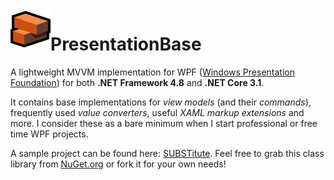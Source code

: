 <img src="https://github.com/sungaila/PresentationBase/blob/master/Icon.png" align="left" width="64" height="64" alt="PresentationBase Logo">

# PresentationBase
A lightweight MVVM implementation for WPF ([Windows Presentation Foundation](https://en.wikipedia.org/wiki/Windows_Presentation_Foundation)) for both **.NET Framework 4.8** and **.NET Core 3.1**.

It contains base implementations for *view models* (and their *commands*), frequently used *value converters*, useful *XAML markup extensions* and more. I consider these as a bare minimum when I start professional or free time WPF projects.

A sample project can be found here: [SUBSTitute](https://github.com/sungaila/SUBSTitute). Feel free to grab this class library from [NuGet.org](https://www.nuget.org/packages/PresentationBase) or fork it for your own needs!
